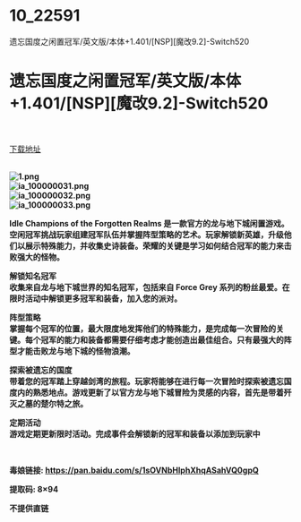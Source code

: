 # 10_22591
遗忘国度之闲置冠军/英文版/本体+1.401/[NSP][魔改9.2]-Switch520
# 遗忘国度之闲置冠军/英文版/本体+1.401/[NSP][魔改9.2]-Switch520
 <br/></br>
[下载地址](https://www.switch520.cc/article/22591 "下载地址")
<br/></br>

<p><strong><img title="1.png" src="https://www.switch520.cc/muke_img/2021_09_22_13301be3b05d2.png" alt="1.png"></strong><br>
<strong><img title="ia_100000031.png" src="https://www.switch520.cc/muke_img/2021_09_22_0ffa2d6ff571b.png" alt="ia_100000031.png"></strong><br>
<strong><img title="ia_100000032.png" src="https://www.switch520.cc/muke_img/2021_09_22_ada96a54c3337.png" alt="ia_100000032.png"></strong><br>
<strong><img title="ia_100000033.png" src="https://www.switch520.cc/muke_img/2021_09_22_98fe3fa98aa9c.png" alt="ia_100000033.png">&nbsp;</strong></p>
<p><strong>Idle Champions of the Forgotten Realms 是一款官方的龙与地下城闲置游戏。</strong><br>
<strong>空闲冠军挑战玩家组建冠军队伍并掌握阵型策略的艺术。玩家解锁新英雄，升级他们以展示特殊能力，并收集史诗装备。荣耀的关键是学习如何结合冠军的能力来击败强大的怪物。</strong></p>
<p><strong>解锁知名冠军</strong><br>
<strong>收集来自龙与地下城世界的知名冠军，包括来自 Force Grey 系列的粉丝最爱。在限时活动中解锁更多冠军和装备，加入您的派对。</strong></p>
<p><strong>阵型策略</strong><br>
<strong>掌握每个冠军的位置，最大限度地发挥他们的特殊能力，是完成每一次冒险的关键。每个冠军的能力和装备都需要仔细考虑才能创造出最佳组合。只有最强大的阵型才能击败龙与地下城的怪物浪潮。</strong></p>
<p><strong>探索被遗忘的国度</strong><br>
<strong>带着您的冠军踏上穿越剑湾的旅程。玩家将能够在进行每一次冒险时探索被遗忘国度内的熟悉地点。游戏更新了以官方龙与地下城冒险为灵感的内容，首先是带着歼灭之墓的楚尔特之旅。</strong></p>
<p><strong>定期活动</strong><br>
<strong>游戏定期更新限时活动。完成事件会解锁新的冠军和装备以添加到玩家中</strong></p>
<p>&nbsp;</p>
<p><strong>毒娘链接: <a href="https://pan.baidu.com/s/1sOVNbHIphXhqASahVQ0gpQ">https://pan.baidu.com/s/1sOVNbHIphXhqASahVQ0gpQ </a></strong></p>
<p><strong>提取码: 8×94</strong></p>
<p><strong>不提供直链</strong></p>
<p>&nbsp;</p>
<p>&nbsp;</p>
